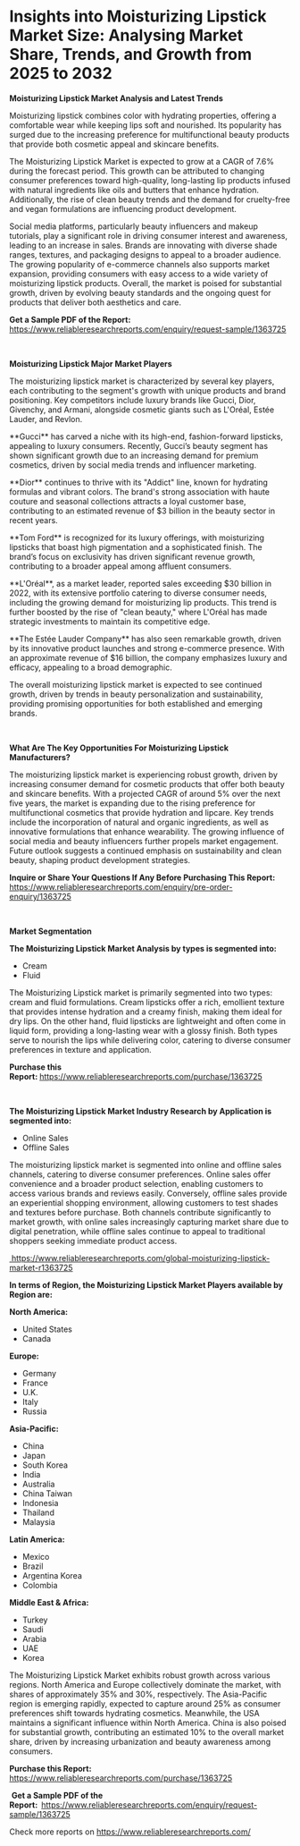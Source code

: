<p><h1>Insights into Moisturizing Lipstick Market Size: Analysing Market Share, Trends, and Growth from 2025 to 2032</h1></p><p><strong>Moisturizing Lipstick Market Analysis and Latest Trends</strong></p>
<p><p>Moisturizing lipstick combines color with hydrating properties, offering a comfortable wear while keeping lips soft and nourished. Its popularity has surged due to the increasing preference for multifunctional beauty products that provide both cosmetic appeal and skincare benefits. </p><p>The Moisturizing Lipstick Market is expected to grow at a CAGR of 7.6% during the forecast period. This growth can be attributed to changing consumer preferences toward high-quality, long-lasting lip products infused with natural ingredients like oils and butters that enhance hydration. Additionally, the rise of clean beauty trends and the demand for cruelty-free and vegan formulations are influencing product development. </p><p>Social media platforms, particularly beauty influencers and makeup tutorials, play a significant role in driving consumer interest and awareness, leading to an increase in sales. Brands are innovating with diverse shade ranges, textures, and packaging designs to appeal to a broader audience. The growing popularity of e-commerce channels also supports market expansion, providing consumers with easy access to a wide variety of moisturizing lipstick products. Overall, the market is poised for substantial growth, driven by evolving beauty standards and the ongoing quest for products that deliver both aesthetics and care.</p></p>
<p><strong>Get a Sample PDF of the Report:&nbsp;</strong> <a href="https://www.reliableresearchreports.com/enquiry/request-sample/1363725?utm_campaign=3012&utm_medium=2&utm_source=Github&utm_content=ia&utm_term=04042025&utm_id=moisturizing-lipstick">https://www.reliableresearchreports.com/enquiry/request-sample/1363725</a></p>
<p>&nbsp;</p>
<p><strong>Moisturizing Lipstick Major Market Players</strong></p>
<p><p>The moisturizing lipstick market is characterized by several key players, each contributing to the segment's growth with unique products and brand positioning. Key competitors include luxury brands like Gucci, Dior, Givenchy, and Armani, alongside cosmetic giants such as L'Oréal, Estée Lauder, and Revlon.</p><p>**Gucci** has carved a niche with its high-end, fashion-forward lipsticks, appealing to luxury consumers. Recently, Gucci’s beauty segment has shown significant growth due to an increasing demand for premium cosmetics, driven by social media trends and influencer marketing.</p><p>**Dior** continues to thrive with its "Addict" line, known for hydrating formulas and vibrant colors. The brand's strong association with haute couture and seasonal collections attracts a loyal customer base, contributing to an estimated revenue of $3 billion in the beauty sector in recent years.</p><p>**Tom Ford** is recognized for its luxury offerings, with moisturizing lipsticks that boast high pigmentation and a sophisticated finish. The brand’s focus on exclusivity has driven significant revenue growth, contributing to a broader appeal among affluent consumers.</p><p>**L'Oréal**, as a market leader, reported sales exceeding $30 billion in 2022, with its extensive portfolio catering to diverse consumer needs, including the growing demand for moisturizing lip products. This trend is further boosted by the rise of "clean beauty," where L'Oréal has made strategic investments to maintain its competitive edge.</p><p>**The Estée Lauder Company** has also seen remarkable growth, driven by its innovative product launches and strong e-commerce presence. With an approximate revenue of $16 billion, the company emphasizes luxury and efficacy, appealing to a broad demographic.</p><p>The overall moisturizing lipstick market is expected to see continued growth, driven by trends in beauty personalization and sustainability, providing promising opportunities for both established and emerging brands.</p></p>
<p>&nbsp;</p>
<p><strong>What Are The Key Opportunities For Moisturizing Lipstick Manufacturers?</strong></p>
<p><p>The moisturizing lipstick market is experiencing robust growth, driven by increasing consumer demand for cosmetic products that offer both beauty and skincare benefits. With a projected CAGR of around 5% over the next five years, the market is expanding due to the rising preference for multifunctional cosmetics that provide hydration and lipcare. Key trends include the incorporation of natural and organic ingredients, as well as innovative formulations that enhance wearability. The growing influence of social media and beauty influencers further propels market engagement. Future outlook suggests a continued emphasis on sustainability and clean beauty, shaping product development strategies.</p></p>
<p><strong>Inquire or Share Your Questions If Any Before Purchasing This Report:</strong> <a href="https://www.reliableresearchreports.com/enquiry/pre-order-enquiry/1363725?utm_campaign=3012&utm_medium=2&utm_source=Github&utm_content=ia&utm_term=04042025&utm_id=moisturizing-lipstick">https://www.reliableresearchreports.com/enquiry/pre-order-enquiry/1363725</a></p>
<p>&nbsp;</p>
<p><strong>Market Segmentation</strong></p>
<p><strong>The Moisturizing Lipstick Market Analysis by types is segmented into:</strong></p>
<p><ul><li>Cream</li><li>Fluid</li></ul></p>
<p><p>The Moisturizing Lipstick market is primarily segmented into two types: cream and fluid formulations. Cream lipsticks offer a rich, emollient texture that provides intense hydration and a creamy finish, making them ideal for dry lips. On the other hand, fluid lipsticks are lightweight and often come in liquid form, providing a long-lasting wear with a glossy finish. Both types serve to nourish the lips while delivering color, catering to diverse consumer preferences in texture and application.</p></p>
<p><strong>Purchase this Report:&nbsp;</strong><a href="https://www.reliableresearchreports.com/purchase/1363725?utm_campaign=3012&utm_medium=2&utm_source=Github&utm_content=ia&utm_term=04042025&utm_id=moisturizing-lipstick">https://www.reliableresearchreports.com/purchase/1363725</a></p>
<p>&nbsp;</p>
<p><strong>The Moisturizing Lipstick Market Industry Research by Application is segmented into:</strong></p>
<p><ul><li>Online Sales</li><li>Offline Sales</li></ul></p>
<p><p>The moisturizing lipstick market is segmented into online and offline sales channels, catering to diverse consumer preferences. Online sales offer convenience and a broader product selection, enabling customers to access various brands and reviews easily. Conversely, offline sales provide an experiential shopping environment, allowing customers to test shades and textures before purchase. Both channels contribute significantly to market growth, with online sales increasingly capturing market share due to digital penetration, while offline sales continue to appeal to traditional shoppers seeking immediate product access.</p></p>
<p><a href="https://www.reliableresearchreports.com/global-moisturizing-lipstick-market-r1363725?utm_campaign=3012&utm_medium=2&utm_source=Github&utm_content=ia&utm_term=04042025&utm_id=moisturizing-lipstick">&nbsp;https://www.reliableresearchreports.com/global-moisturizing-lipstick-market-r1363725</a></p>
<p><strong>In terms of Region, the Moisturizing Lipstick Market Players available by Region are:</strong></p>
<p>
    <p> <strong> North America: </strong>
        <ul>
            <li>United States</li>
            <li>Canada</li>
        </ul>
        </p> 
    <p> <strong> Europe: </strong>
        <ul>
            <li>Germany</li>
            <li>France</li>
            <li>U.K.</li>
            <li>Italy</li>
            <li>Russia</li>
        </ul>
        </p> 
    <p> <strong> Asia-Pacific: </strong>
        <ul>
            <li>China</li>
            <li>Japan</li>
            <li>South Korea</li>
            <li>India</li>
            <li>Australia</li>
            <li>China Taiwan</li>
            <li>Indonesia</li>
            <li>Thailand</li>
            <li>Malaysia</li>
        </ul>
        </p> 
    <p> <strong> Latin America: </strong>
        <ul>
            <li>Mexico</li>
            <li>Brazil</li>
            <li>Argentina Korea</li>
            <li>Colombia</li>
        </ul>
        </p> 
    <p> <strong> Middle East & Africa: </strong>
        <ul>
            <li>Turkey</li>
            <li>Saudi</li>
            <li>Arabia</li>
            <li>UAE</li>
            <li>Korea</li>
        </ul>
    </p>
    </p>
<p><p>The Moisturizing Lipstick Market exhibits robust growth across various regions. North America and Europe collectively dominate the market, with shares of approximately 35% and 30%, respectively. The Asia-Pacific region is emerging rapidly, expected to capture around 25% as consumer preferences shift towards hydrating cosmetics. Meanwhile, the USA maintains a significant influence within North America. China is also poised for substantial growth, contributing an estimated 10% to the overall market share, driven by increasing urbanization and beauty awareness among consumers.</p></p>
<p><strong>Purchase this Report: </strong><a href="https://www.reliableresearchreports.com/purchase/1363725?utm_campaign=3012&utm_medium=2&utm_source=Github&utm_content=ia&utm_term=04042025&utm_id=moisturizing-lipstick">https://www.reliableresearchreports.com/purchase/1363725</a></p>
<p>&nbsp;<strong>Get a Sample PDF of the Report:&nbsp;&nbsp;</strong><a href="https://www.reliableresearchreports.com/enquiry/request-sample/1363725?utm_campaign=3012&utm_medium=2&utm_source=Github&utm_content=ia&utm_term=04042025&utm_id=moisturizing-lipstick">https://www.reliableresearchreports.com/enquiry/request-sample/1363725</a></p>
<p><strong></strong></p>
<p>Check more reports on <a href="https://www.reliableresearchreports.com/?utm_campaign=3012&utm_medium=2&utm_source=Github&utm_content=ia&utm_term=04042025&utm_id=moisturizing-lipstick">https://www.reliableresearchreports.com/</a></p>